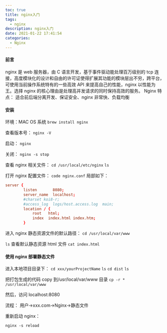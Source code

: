 ```yaml
---
toc: true
title: nginx入门
tags:
  - nginx
description: nginx入门
date: 2021-01-22 17:41:54
categories:
  - Nginx
---
```


#### 前言

nginx 是 web 服务器，由 C 语言开发，基于事件驱动能处理百万级别的 tcp 连接，高度模块化的设计和自由的许可证使得扩展其功能的模块层出不穷，跨平台，可使用当前操作系统特有的一些高效 API 来提高自己的性能，nginx 以性能为王。选择 nginx 的核心理由是处理高并发请求的同时保持高效的服务。
Nginx 特点：
适合前后端分离开发、保证安全、nginx 非常快、负载均衡

#### 安装

环境：MAC OS 系统
`brew install nginx`

查看版本号：
`nginx -V`

启动：
`nginx`

<!--more-->

关闭：
`nginx -s stop`

查看 nginx 相关文件：
`cd /usr/local/etc/nginx`
`ls`

打开 nginx 配置文件：
`code nginx.conf`
局部如下：

```conf
server {
        listen       8080;
        server_name  localhost;
        #charset koi8-r;
        #access_log  logs/host.access.log  main;
        location / {
            root   html;
            index  index.html index.htm;
        }
```

进入 nginx 静态资源文件的默认路径：
`cd /usr/local/var/www`

`ls`
查看默认静态资源 html 文件
`cat index.html`

#### 使用 nginx 部署静态文件

进入本地项目目录下：
`cd xxx/yourProjectName`
`ls`
`cd dist`
`ls`

把打包生成的代码 copy 到/usr/local/var/www 目录
`cp -r * /usr/local/var/www`

然后，访问
localhost:8080

流程：
用户->xxx.com->Nginx->静态文件

重新启动 nginx：

`nginx -s reload`
